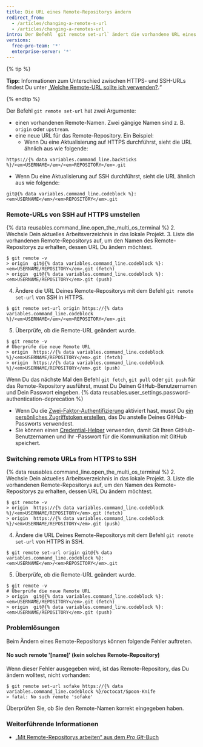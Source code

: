 ```yaml
---
title: Die URL eines Remote-Repositorys ändern
redirect_from:
  - /articles/changing-a-remote-s-url
  - /articles/changing-a-remotes-url
intro: Der Befehl `git remote set-url` ändert die vorhandene URL eines Remote-Repositorys.
versions:
  free-pro-team: '*'
  enterprise-server: '*'
---
```


{% tip %}

**Tipp:** Informationen zum Unterschied zwischen HTTPS- und SSH-URLs findest Du unter „[Welche Remote-URL sollte ich verwenden?](/articles/which-remote-url-should-i-use).“

{% endtip %}

Der Befehl `git remote set-url` hat zwei Argumente:

* einen vorhandenen Remote-Namen. Zwei gängige Namen sind z. B. `origin` oder `upstream`.
* eine neue URL für das Remote-Repository. Ein Beispiel:
  * Wenn Du eine Aktualisierung auf HTTPS durchführst, sieht die URL ähnlich aus wie folgende:
```shell
https://{% data variables.command_line.backticks %}/<em>USERNAME</em>/<em>REPOSITORY</em>.git
```
  * Wenn Du eine Aktualisierung auf SSH durchführst, sieht die URL ähnlich aus wie folgende:
```shell
git@{% data variables.command_line.codeblock %}:<em>USERNAME</em>/<em>REPOSITORY</em>.git
```

### Remote-URLs von SSH auf HTTPS umstellen

{% data reusables.command_line.open_the_multi_os_terminal %}
2. Wechsle Dein aktuelles Arbeitsverzeichnis in das lokale Projekt.
3. Liste die vorhandenen Remote-Repositorys auf, um den Namen des Remote-Repositorys zu erhalten, dessen URL Du ändern möchtest.
  ```shell
  $ git remote -v
  > origin  git@{% data variables.command_line.codeblock %}:<em>USERNAME/REPOSITORY</em>.git (fetch)
  > origin  git@{% data variables.command_line.codeblock %}:<em>USERNAME/REPOSITORY</em>.git (push)
  ```
4. Ändere die URL Deines Remote-Repositorys mit dem Befehl `git remote set-url` von SSH in HTTPS.
  ```shell
  $ git remote set-url origin https://{% data variables.command_line.codeblock %}/<em>USERNAME</em>/<em>REPOSITORY</em>.git
  ```
5. Überprüfe, ob die Remote-URL geändert wurde.
  ```shell
  $ git remote -v
  # Überprüfe die neue Remote URL
  > origin  https://{% data variables.command_line.codeblock %}/<em>USERNAME/REPOSITORY</em>.git (fetch)
  > origin  https://{% data variables.command_line.codeblock %}/<em>USERNAME/REPOSITORY</em>.git (push)
  ```

Wenn Du das nächste Mal den Befehl `git fetch`, `git pull` oder `git push` für das Remote-Repository ausführst, musst Du Deinen GitHub-Benutzernamen und Dein Passwort eingeben. {% data reusables.user_settings.password-authentication-deprecation %}

- Wenn Du die [Zwei-Faktor-Authentifizierung](/articles/securing-your-account-with-two-factor-authentication-2fa) aktiviert hast, musst Du [ein persönliches Zugriffstoken erstellen](/github/authenticating-to-github/creating-a-personal-access-token), das Du anstelle Deines GitHub-Passworts verwendest.
- Sie können einen [Credential-Helper](/github/using-git/caching-your-github-credentials-in-git) verwenden, damit Git Ihren GitHub-Benutzernamen und Ihr -Passwort für die Kommunikation mit GitHub speichert.

### Switching remote URLs from HTTPS to SSH

{% data reusables.command_line.open_the_multi_os_terminal %}
2. Wechsle Dein aktuelles Arbeitsverzeichnis in das lokale Projekt.
3. Liste die vorhandenen Remote-Repositorys auf, um den Namen des Remote-Repositorys zu erhalten, dessen URL Du ändern möchtest.
  ```shell
  $ git remote -v
  > origin  https://{% data variables.command_line.codeblock %}/<em>USERNAME/REPOSITORY</em>.git (fetch)
  > origin  https://{% data variables.command_line.codeblock %}/<em>USERNAME/REPOSITORY</em>.git (push)
  ```
4. Ändere die URL Deines Remote-Repositorys mit dem Befehl `git remote set-url` von HTTPS in SSH.
  ```shell
  $ git remote set-url origin git@{% data variables.command_line.codeblock %}:<em>USERNAME</em>/<em>REPOSITORY</em>.git
  ```
5. Überprüfe, ob die Remote-URL geändert wurde.
  ```shell
  $ git remote -v
  # Überprüfe die neue Remote URL
  > origin  git@{% data variables.command_line.codeblock %}:<em>USERNAME/REPOSITORY</em>.git (fetch)
  > origin  git@{% data variables.command_line.codeblock %}:<em>USERNAME/REPOSITORY</em>.git (push)
  ```

### Problemlösungen

Beim Ändern eines Remote-Repositorys können folgende Fehler auftreten.

#### No such remote '[name]' (kein solches Remote-Repository)

Wenn dieser Fehler ausgegeben wird, ist das Remote-Repository, das Du ändern wolltest, nicht vorhanden:

```shell
$ git remote set-url sofake https://{% data variables.command_line.codeblock %}/octocat/Spoon-Knife
> fatal: No such remote 'sofake'
```

Überprüfen Sie, ob Sie den Remote-Namen korrekt eingegeben haben.

### Weiterführende Informationen

- [„Mit Remote-Repositorys arbeiten“ aus dem _Pro Git_-Buch](https://git-scm.com/book/en/Git-Basics-Working-with-Remotes)

